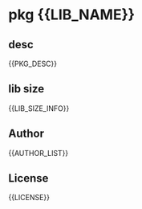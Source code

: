 # pkg {{LIB_NAME}}

## desc
{{PKG_DESC}}

## lib size  
{{LIB_SIZE_INFO}}

## Author
{{AUTHOR_LIST}}

## License
{{LICENSE}}